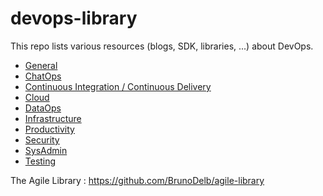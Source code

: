 # devops-library

This repo lists various resources (blogs, SDK, libraries, ...) about DevOps.

- [General](general.md)
- [ChatOps](chatops.md)
- [Continuous Integration / Continuous Delivery](ci-cd.md)
- [Cloud](cloud.md)
- [DataOps](dataops.md)
- [Infrastructure](infrastructure.md)
- [Productivity](productivity.md)
- [Security](security.md)
- [SysAdmin](sysadmin.md)
- [Testing](testing.md)

The Agile Library : https://github.com/BrunoDelb/agile-library
